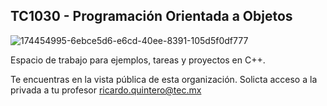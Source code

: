 ## TC1030 - Programación Orientada a Objetos

![174454995-6ebce5d6-e6cd-40ee-8391-105d5f0df777](https://user-images.githubusercontent.com/55771796/183143437-0019fae2-2de8-4560-869a-56c7ded95f51.png)

Espacio de trabajo para ejemplos, tareas y proyectos en C++.

Te encuentras en la vista pública de esta organización. Solicta acceso a la privada a tu profesor ricardo.quintero@tec.mx
